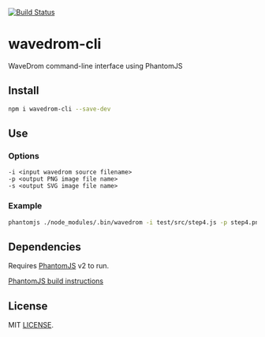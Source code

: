[![Build Status](https://travis-ci.org/wavedrom/cli.svg?branch=master)](https://travis-ci.org/wavedrom/cli)
# wavedrom-cli

WaveDrom command-line interface using PhantomJS

## Install

```sh
npm i wavedrom-cli --save-dev
```

## Use

### Options

```
-i <input wavedrom source filename>
-p <output PNG image file name>
-s <output SVG image file name>
```

### Example

```sh
phantomjs ./node_modules/.bin/wavedrom -i test/src/step4.js -p step4.png -s step4.svg
```

## Dependencies

Requires [PhantomJS](http://phantomjs.org/) v2 to run.

[PhantomJS build instructions](http://phantomjs.org/build.html)

## License

MIT [LICENSE](https://github.com/wavedrom/cli/blob/master/LICENSE).
